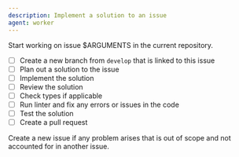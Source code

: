 ```yaml
---
description: Implement a solution to an issue
agent: worker
---
```


Start working on issue $ARGUMENTS in the current repository.

- [ ] Create a new branch from `develop` that is linked to this issue
- [ ] Plan out a solution to the issue
- [ ] Implement the solution
- [ ] Review the solution
- [ ] Check types if applicable
- [ ] Run linter and fix any errors or issues in the code
- [ ] Test the solution
- [ ] Create a pull request

Create a new issue if any problem arises that is out of scope and not accounted for in another issue.
